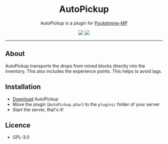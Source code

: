 <h1 align="center">AutoPickup</h1>

<p align="center">
  AutoPickup is a plugin for <a href="https://github.com/pmmp/PocketMine-MP">Pocketmine-MP</a>
</p>

<p align="center">
  <a href="https://poggit.pmmp.io/p/AutoPickup"><img src="https://poggit.pmmp.io/shield.state/AutoPickup"></a> 
  <a href="https://poggit.pmmp.io/p/AutoPickup"><img src="https://poggit.pmmp.io/shield.dl/AutoPickup"></a>
</p>

---

## About
AutoPickup transports the drops from mined blocks directly into the inventory.
This also includes the experience points. This helps to avoid lags.

## Installation
- [Download](https://poggit.pmmp.io/p/AutoPickup) AutoPickup
- Move the plugin (`AutoPickup.phar`) to the `plugins/` folder of your server
- Start the server, that's it!

## Licence
- GPL-3.0
